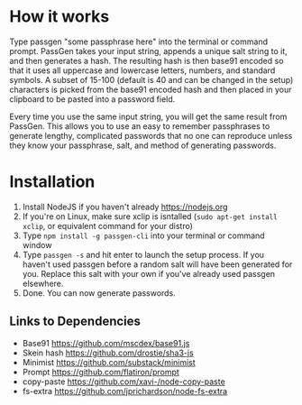 # How it works
Type passgen "some passphrase here" into the terminal or command prompt. PassGen takes your input string,
appends a unique salt string to it, and then generates a hash. The resulting hash is then
base91 encoded so that it uses all uppercase and lowercase letters, numbers, and standard
symbols.  A subset of 15-100 (default is 40 and can be changed in the setup) characters
is picked from the base91 encoded hash and then placed in your clipboard to be pasted into
a password field.

Every time you use the same input string, you will get the same result from PassGen. This
allows you to use an easy to remember passphrases to generate lengthy,
complicated passwords that no one can reproduce unless they know your passphrase, salt,
and method of generating passwords.

# Installation
1. Install NodeJS if you haven't already https://nodejs.org
2. If you're on Linux, make sure xclip is isntalled (`sudo apt-get install xclip`, or equivalent command for your distro)
3. Type `npm install -g passgen-cli` into your terminal or command window
4. Type `passgen -s` and hit enter to launch the setup process. If you haven't used passgen before a random salt will have been generated for you. Replace this salt with your own if you've already used passgen elsewhere.
5. Done. You can now generate passwords.

## Links to Dependencies
- Base91 https://github.com/mscdex/base91.js
- Skein hash https://github.com/drostie/sha3-js
- Minimist https://github.com/substack/minimist
- Prompt https://github.com/flatiron/prompt
- copy-paste https://github.com/xavi-/node-copy-paste
- fs-extra https://github.com/jprichardson/node-fs-extra
